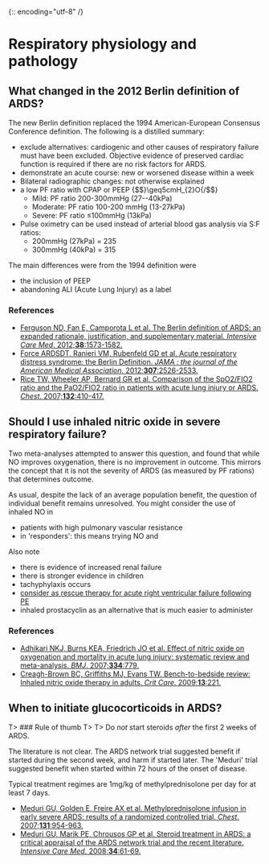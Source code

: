 {:: encoding="utf-8" /}

# Respiratory physiology and pathology

## What changed in the 2012 Berlin definition of ARDS?

The new Berlin definition replaced the 1994 American-European Consensus Conference definition. The following is a distilled summary:

- exclude alternatives: cardiogenic and other causes of respiratory failure must have been excluded. Objective evidence of preserved cardiac function is required if there are no risk factors for ARDS.
- demonstrate an acute course: new or worsened disease within a week
- Bilateral radiographic changes: not otherwise explained
- a low PF ratio with CPAP or PEEP {$$}\geq5cmH_{2}O{/$$}
    + Mild: PF ratio 200-300mmHg (27--40kPa)
    + Moderate: PF ratio 100-200 mmHg (13-27kPa)
    + Severe: PF ratio ≤100mmHg (13kPa)
- Pulse oximetry can be used instead of arterial blood gas analysis via S:F ratios:
    + 200mmHg (27kPa) = 235
    + 300mmHg (40kPa) = 315

The main differences were from the 1994 definition were

- the inclusion of PEEP
- abandoning ALI (Acute Lung Injury) as a label

### References

- [Ferguson ND, Fan E, Camporota L et al. The Berlin definition of ARDS: an expanded rationale, justification, and supplementary material. *Intensive Care Med*. 2012;**38**:1573-1582.](http://dx.doi.org/10.1007/s00134-012-2682-1)
- [Force ARDSDT, Ranieri VM, Rubenfeld GD et al. Acute respiratory distress syndrome: the Berlin Definition. *JAMA : the journal of the American Medical Association*. 2012;**307**:2526-2533.](http://dx.doi.org/10.1001/jama.2012.5669)
- [Rice TW, Wheeler AP, Bernard GR et al. Comparison of the SpO2/FIO2 ratio and the PaO2/FIO2 ratio in patients with acute lung injury or ARDS. *Chest*. 2007;**132**:410-417.](http://dx.doi.org/10.1378/chest.07-0617)


## Should I use inhaled nitric oxide in severe respiratory failure?

Two meta-analyses attempted to answer this question, and found that while NO improves oxygenation, there is no improvement in outcome. This mirrors the concept that it is not the severity of ARDS (as measured by PF rations) that determines outcome.

As usual, despite the lack of an average population benefit, the question of individual benefit remains unresolved. You might consider the use of inhaled NO in

- patients with high pulmonary vascular resistance
- in 'responders': this means trying NO and

Also note

- there is evidence of increased renal failure
- there is stronger evidence in children
- tachyphylaxis occurs
- [consider as rescue therapy for acute right ventricular failure following PE](http://www.ncbi.nlm.nih.gov/pubmed/16598645)
- inhaled prostacyclin as an alternative that is much easier to administer


### References

- [Adhikari NKJ, Burns KEA, Friedrich JO et al. Effect of nitric oxide on oxygenation and mortality in acute lung injury: systematic review and meta-analysis. *BMJ*. 2007;**334**:779.](http://dx.doi.org/10.1136/bmj.39139.716794.55)
- [Creagh-Brown BC, Griffiths MJ, Evans TW. Bench-to-bedside review: Inhaled nitric oxide therapy in adults. *Crit Care*. 2009;**13**:221.](http://dx.doi.org/10.1186/cc7734)


## When to initiate glucocorticoids in ARDS?

T> ### Rule of thumb
T>
T> Do _not_ start steroids _after_ the first 2 weeks of ARDS.


The literature is not clear. The ARDS network trial suggested benefit if started during the second week, and harm if started later. The 'Meduri' trial suggested benefit when started within 72 hours of the onset of disease.

Typical treatment regimes are 1mg/kg of methylprednisolone per day for at least 7 days.

- [Meduri GU, Golden E, Freire AX et al. Methylprednisolone infusion in early severe ARDS: results of a randomized controlled trial. *Chest*. 2007;**131**:954-963.](http://dx.doi.org/10.1378/chest.06-2100)
- [Meduri GU, Marik PE, Chrousos GP et al. Steroid treatment in ARDS: a critical appraisal of the ARDS network trial and the recent literature. *Intensive Care Med*. 2008;**34**:61-69.](http://dx.doi.org/10.1007/s00134-007-0933-3)

